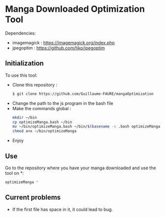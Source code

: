 # Manga Downloaded Optimization Tool

Dependencies:

-   imagemagick : https://imagemagick.org/index.php
-   jpegoptim : https://github.com/tjko/jpegoptim

## Initialization

To use this tool:

-   Clone this repository :
    ```bash
    $ git clone https://github.com/Guillaume-FAURE/mangaOptimization
    ```
-   Change the path to the js program in the bash file
-   Make the commands global :
    ```bash
    mkdir ~/bin
    cp optimizeManga.bash ~/bin
    mv ~/bin/optimizeManga.bash ~/bin/$(basename -s .bash optimizeManga.bash)
    chmod a+x ~/bin/optimizeManga
    ```
-   Enjoy

## Use

Go to the repository where you have your manga downloaded and use the tool on \*:

```bash
optimizeManga *
```

## Current problems

-   If the first file has space in it, it could lead to bug.
